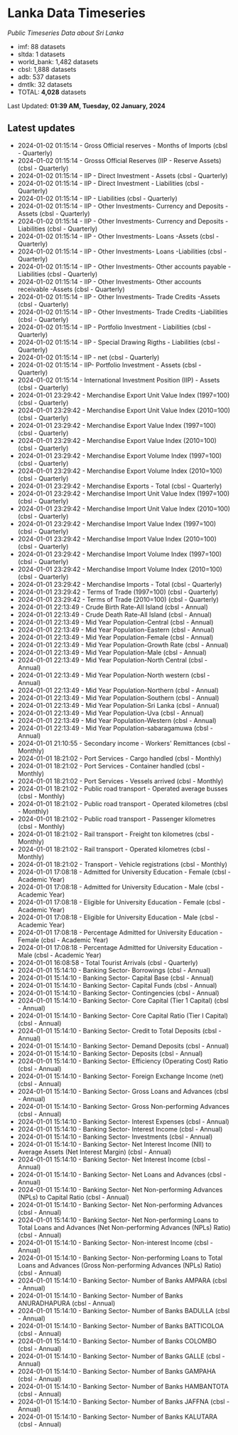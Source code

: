 # Lanka Data Timeseries
*Public Timeseries Data about Sri Lanka*

* imf: 88 datasets
* sltda: 1 datasets
* world_bank: 1,482 datasets
* cbsl: 1,888 datasets
* adb: 537 datasets
* dmtlk: 32 datasets
* TOTAL: **4,028** datasets

Last Updated: **01:39 AM, Tuesday, 02 January, 2024**

## Latest updates

* 2024-01-02 01:15:14 - Gross Official reserves - Months of Imports (cbsl - Quarterly)
* 2024-01-02 01:15:14 - Grosss Official Reserves (IIP - Reserve Assets) (cbsl - Quarterly)
* 2024-01-02 01:15:14 - IIP - Direct Investment - Assets (cbsl - Quarterly)
* 2024-01-02 01:15:14 - IIP - Direct Investment - Liabilities (cbsl - Quarterly)
* 2024-01-02 01:15:14 - IIP - Liabilities (cbsl - Quarterly)
* 2024-01-02 01:15:14 - IIP - Other Investments- Currency and Deposits -Assets (cbsl - Quarterly)
* 2024-01-02 01:15:14 - IIP - Other Investments- Currency and Deposits -Liabilities (cbsl - Quarterly)
* 2024-01-02 01:15:14 - IIP - Other Investments- Loans -Assets (cbsl - Quarterly)
* 2024-01-02 01:15:14 - IIP - Other Investments- Loans -Liabilities (cbsl - Quarterly)
* 2024-01-02 01:15:14 - IIP - Other Investments- Other accounts payable -Liabilities (cbsl - Quarterly)
* 2024-01-02 01:15:14 - IIP - Other Investments- Other accounts receivable -Assets (cbsl - Quarterly)
* 2024-01-02 01:15:14 - IIP - Other Investments- Trade Credits -Assets (cbsl - Quarterly)
* 2024-01-02 01:15:14 - IIP - Other Investments- Trade Credits -Liabilities (cbsl - Quarterly)
* 2024-01-02 01:15:14 - IIP - Portfolio Investment - Liabilities (cbsl - Quarterly)
* 2024-01-02 01:15:14 - IIP - Special Drawing Rigths - Liabilities (cbsl - Quarterly)
* 2024-01-02 01:15:14 - IIP - net (cbsl - Quarterly)
* 2024-01-02 01:15:14 - IIP- Portfolio Investment - Assets (cbsl - Quarterly)
* 2024-01-02 01:15:14 - International Investment Position (IIP) - Assets (cbsl - Quarterly)
* 2024-01-01 23:29:42 - Merchandise Export Unit Value Index (1997=100) (cbsl - Quarterly)
* 2024-01-01 23:29:42 - Merchandise Export Unit Value Index (2010=100) (cbsl - Quarterly)
* 2024-01-01 23:29:42 - Merchandise Export Value Index (1997=100) (cbsl - Quarterly)
* 2024-01-01 23:29:42 - Merchandise Export Value Index (2010=100) (cbsl - Quarterly)
* 2024-01-01 23:29:42 - Merchandise Export Volume Index (1997=100) (cbsl - Quarterly)
* 2024-01-01 23:29:42 - Merchandise Export Volume Index (2010=100) (cbsl - Quarterly)
* 2024-01-01 23:29:42 - Merchandise Exports - Total (cbsl - Quarterly)
* 2024-01-01 23:29:42 - Merchandise Import Unit Value Index (1997=100) (cbsl - Quarterly)
* 2024-01-01 23:29:42 - Merchandise Import Unit Value Index (2010=100) (cbsl - Quarterly)
* 2024-01-01 23:29:42 - Merchandise Import Value Index (1997=100) (cbsl - Quarterly)
* 2024-01-01 23:29:42 - Merchandise Import Value Index (2010=100) (cbsl - Quarterly)
* 2024-01-01 23:29:42 - Merchandise Import Volume Index (1997=100) (cbsl - Quarterly)
* 2024-01-01 23:29:42 - Merchandise Import Volume Index (2010=100) (cbsl - Quarterly)
* 2024-01-01 23:29:42 - Merchandise Imports - Total (cbsl - Quarterly)
* 2024-01-01 23:29:42 - Terms of Trade (1997=100) (cbsl - Quarterly)
* 2024-01-01 23:29:42 - Terms of Trade (2010=100) (cbsl - Quarterly)
* 2024-01-01 22:13:49 - Crude Birth Rate-All Island (cbsl - Annual)
* 2024-01-01 22:13:49 - Crude Death Rate-All Island (cbsl - Annual)
* 2024-01-01 22:13:49 - Mid Year Population-Central (cbsl - Annual)
* 2024-01-01 22:13:49 - Mid Year Population-Eastern (cbsl - Annual)
* 2024-01-01 22:13:49 - Mid Year Population-Female (cbsl - Annual)
* 2024-01-01 22:13:49 - Mid Year Population-Growth Rate (cbsl - Annual)
* 2024-01-01 22:13:49 - Mid Year Population-Male (cbsl - Annual)
* 2024-01-01 22:13:49 - Mid Year Population-North Central (cbsl - Annual)
* 2024-01-01 22:13:49 - Mid Year Population-North western (cbsl - Annual)
* 2024-01-01 22:13:49 - Mid Year Population-Northern (cbsl - Annual)
* 2024-01-01 22:13:49 - Mid Year Population-Southern (cbsl - Annual)
* 2024-01-01 22:13:49 - Mid Year Population-Sri Lanka (cbsl - Annual)
* 2024-01-01 22:13:49 - Mid Year Population-Uva (cbsl - Annual)
* 2024-01-01 22:13:49 - Mid Year Population-Western (cbsl - Annual)
* 2024-01-01 22:13:49 - Mid Year Population-sabaragamuwa (cbsl - Annual)
* 2024-01-01 21:10:55 - Secondary income - Workers' Remittances (cbsl - Monthly)
* 2024-01-01 18:21:02 - Port Services - Cargo handled (cbsl - Monthly)
* 2024-01-01 18:21:02 - Port Services - Container handled (cbsl - Monthly)
* 2024-01-01 18:21:02 - Port Services - Vessels arrived (cbsl - Monthly)
* 2024-01-01 18:21:02 - Public road transport - Operated average busses (cbsl - Monthly)
* 2024-01-01 18:21:02 - Public road transport - Operated kilometres (cbsl - Monthly)
* 2024-01-01 18:21:02 - Public road transport - Passenger kilometres (cbsl - Monthly)
* 2024-01-01 18:21:02 - Rail transport - Freight ton kilometres (cbsl - Monthly)
* 2024-01-01 18:21:02 - Rail transport - Operated kilometres (cbsl - Monthly)
* 2024-01-01 18:21:02 - Transport - Vehicle registrations (cbsl - Monthly)
* 2024-01-01 17:08:18 - Admitted for University Education - Female (cbsl - Academic Year)
* 2024-01-01 17:08:18 - Admitted for University Education - Male (cbsl - Academic Year)
* 2024-01-01 17:08:18 - Eligible for University Education - Female (cbsl - Academic Year)
* 2024-01-01 17:08:18 - Eligible for University Education - Male (cbsl - Academic Year)
* 2024-01-01 17:08:18 - Percentage Admitted for University Education - Female (cbsl - Academic Year)
* 2024-01-01 17:08:18 - Percentage Admitted for University Education - Male (cbsl - Academic Year)
* 2024-01-01 16:08:58 - Total Tourist Arrivals (cbsl - Quarterly)
* 2024-01-01 15:14:10 - Banking Sector- Borrowings (cbsl - Annual)
* 2024-01-01 15:14:10 - Banking Sector- Capital Base (cbsl - Annual)
* 2024-01-01 15:14:10 - Banking Sector- Capital Funds (cbsl - Annual)
* 2024-01-01 15:14:10 - Banking Sector- Contingencies (cbsl - Annual)
* 2024-01-01 15:14:10 - Banking Sector- Core Capital (Tier 1 Capital) (cbsl - Annual)
* 2024-01-01 15:14:10 - Banking Sector- Core Capital Ratio (Tier I Capital) (cbsl - Annual)
* 2024-01-01 15:14:10 - Banking Sector- Credit to Total Deposits (cbsl - Annual)
* 2024-01-01 15:14:10 - Banking Sector- Demand Deposits (cbsl - Annual)
* 2024-01-01 15:14:10 - Banking Sector- Deposits (cbsl - Annual)
* 2024-01-01 15:14:10 - Banking Sector- Efficiency (Operating Cost) Ratio (cbsl - Annual)
* 2024-01-01 15:14:10 - Banking Sector- Foreign Exchange Income (net) (cbsl - Annual)
* 2024-01-01 15:14:10 - Banking Sector- Gross Loans and Advances (cbsl - Annual)
* 2024-01-01 15:14:10 - Banking Sector- Gross Non-performing Advances (cbsl - Annual)
* 2024-01-01 15:14:10 - Banking Sector- Interest Expenses (cbsl - Annual)
* 2024-01-01 15:14:10 - Banking Sector- Interest Income (cbsl - Annual)
* 2024-01-01 15:14:10 - Banking Sector- Investments (cbsl - Annual)
* 2024-01-01 15:14:10 - Banking Sector- Net Interest Income (NII) to Average Assets (Net Interest Margin) (cbsl - Annual)
* 2024-01-01 15:14:10 - Banking Sector- Net Interest Income (cbsl - Annual)
* 2024-01-01 15:14:10 - Banking Sector- Net Loans and Advances (cbsl - Annual)
* 2024-01-01 15:14:10 - Banking Sector- Net Non-performing Advances (NPLs) to Capital Ratio (cbsl - Annual)
* 2024-01-01 15:14:10 - Banking Sector- Net Non-performing Advances (cbsl - Annual)
* 2024-01-01 15:14:10 - Banking Sector- Net Non-performing Loans to Total Loans and Advances (Net Non-performing Advances (NPLs) Ratio) (cbsl - Annual)
* 2024-01-01 15:14:10 - Banking Sector- Non-interest Income (cbsl - Annual)
* 2024-01-01 15:14:10 - Banking Sector- Non-performing Loans to Total Loans and Advances (Gross Non-performing Advances (NPLs) Ratio) (cbsl - Annual)
* 2024-01-01 15:14:10 - Banking Sector- Number of Banks AMPARA (cbsl - Annual)
* 2024-01-01 15:14:10 - Banking Sector- Number of Banks ANURADHAPURA (cbsl - Annual)
* 2024-01-01 15:14:10 - Banking Sector- Number of Banks BADULLA (cbsl - Annual)
* 2024-01-01 15:14:10 - Banking Sector- Number of Banks BATTICOLOA (cbsl - Annual)
* 2024-01-01 15:14:10 - Banking Sector- Number of Banks COLOMBO (cbsl - Annual)
* 2024-01-01 15:14:10 - Banking Sector- Number of Banks GALLE (cbsl - Annual)
* 2024-01-01 15:14:10 - Banking Sector- Number of Banks GAMPAHA (cbsl - Annual)
* 2024-01-01 15:14:10 - Banking Sector- Number of Banks HAMBANTOTA (cbsl - Annual)
* 2024-01-01 15:14:10 - Banking Sector- Number of Banks JAFFNA (cbsl - Annual)
* 2024-01-01 15:14:10 - Banking Sector- Number of Banks KALUTARA (cbsl - Annual)